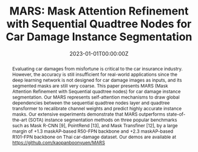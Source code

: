 ---
title: "MARS: Mask Attention Refinement with Sequential Quadtree Nodes for Car Damage Instance Segmentation"
authors:
- admin
- N. Nithisopa
- P. Pienroj
- L. Jirachuphun
- C. Watthanasirikrit
- N. Pornwiriyakul

date: "2023-01-01T00:00:00Z"
doi: ""

author_notes:
- ""
- ""
- ""
- ""
- ""
- ""
- ""
- ""

# Schedule page publish date (NOT publication's date).
publishDate: "2023-01-01T00:00:00Z"

# Publication type.
# Legend: 0 = Uncategorized; 1 = Conference paper; 2 = Journal article;
# 3 = Preprint / Working Paper; 4 = Report; 5 = Book; 6 = Book section;
# 7 = Thesis; 8 = Patent
publication_types: ["1"]

# Publication name and optional abbreviated publication name.
publication: In *Image Analysis and Processing* **ICIAP 2023**
publication_short: In *Image Analysis and Processing* **ICIAP 2023**

abstract: Evaluating car damages from misfortune is critical to the car insurance industry. However, the accuracy is still insufficient for real-world applications since the deep learning network is not designed for car damage images as inputs, and its segmented masks are still very coarse. This paper presents MARS (Mask Attention Refinement with Sequential quadtree nodes) for car damage instance segmentation. Our MARS represents self-attention mechanisms to draw global dependencies between the sequential quadtree nodes layer and quadtree transformer to recalibrate channel weights and predict highly accurate instance masks. Our extensive experiments demonstrate that MARS outperforms state-of-the-art (SOTA) instance segmentation methods on three popular benchmarks such as Mask R-CNN [9], PointRend [13], and Mask Transfiner [12], by a large margin of +1.3 maskAP-based R50-FPN backbone and +2.3 maskAP-based R101-FPN backbone on Thai car-damage dataset. Our demos are available at https://github.com/kaopanboonyuen/MARS

# Summary. An optional shortened abstract.
summary: Evaluating car damages is crucial for the car insurance industry, but current deep learning networks fall short in accuracy due to inadequacies in handling car damage images and producing fine segmentation masks. This paper introduces MARS (Mask Attention Refinement with Sequential quadtree nodes) for instance segmentation of car damages. MARS employs self-attention mechanisms to capture global dependencies within sequential quadtree nodes and a quadtree transformer to recalibrate channel weights, resulting in highly accurate instance masks. Extensive experiments show that MARS significantly outperforms state-of-the-art methods like Mask R-CNN, PointRend, and Mask Transfiner on three popular benchmarks, achieving a +1.3 maskAP improvement with the R50-FPN backbone and +2.3 maskAP with the R101-FPN backbone on the Thai car-damage dataset. Demos are available at https://github.com/kaopanboonyuen/MARS.

tags:
- Attention
- Self-Attention
- MARS
- Sequential Quadtree Nodes
- Mask R-CNN
- PointRend
- Mask Transfiner

featured: true

links:
- name: ICIAP Poster
  url: https://kaopanboonyuen.github.io/files/MARS/panboonyuen_MARS_ICIAP2023_Poster.pdf
# - name: Videos
#   url: https://www.youtube.com/channel/UCNzeAAPyZaX4EDr720q5msg
# - name: ICML talk
#   url: https://www.facebook.com/watch/live/?v=355035025132741&ref=watch_permalink
# - name: IEEE Spectrum article
#   url: https://spectrum.ieee.org/tech-talk/computing/software/deepmind-teaches-ai-teamwork
- name: ACM
  url: https://dl.acm.org/doi/10.1007/978-3-031-51023-6_3
- name: ArXiv
  url: https://arxiv.org/pdf/2305.04743
url_pdf: https://link.springer.com/chapter/10.1007/978-3-031-51023-6_3
url_code: https://github.com/kaopanboonyuen/MARS
url_dataset: ''
url_poster: 'https://kaopanboonyuen.github.io/files/MARS/panboonyuen_MARS_ICIAP2023_Poster.pdf'
url_project: 'https://kaopanboonyuen.github.io/MARS'
url_slides: ''
url_source: ''
url_video: ''

# Featured image
# To use, add an image named `featured.jpg/png` to your page's folder. 
image:
  caption: ''
  focal_point: Center
  preview_only: false

# Associated Projects (optional).
#   Associate this publication with one or more of your projects.
#   Simply enter your project's folder or file name without extension.
#   E.g. `internal-project` references `content/project/internal-project/index.md`.
#   Otherwise, set `projects: []`.
projects: []

# Slides (optional).
#   Associate this publication with Markdown slides.
#   Simply enter your slide deck's filename without extension.
#   E.g. `slides: "example"` references `content/slides/example/index.md`.
#   Otherwise, set `slides: ""`.
slides: ""
---